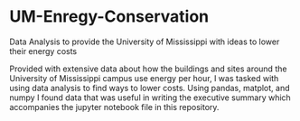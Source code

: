 # UM-Enregy-Conservation
Data Analysis to provide the University of Mississippi with ideas to lower their energy costs

Provided with extensive data about how the buildings and sites around the University of Mississippi campus use energy per hour, 
I was tasked with using data analysis to find ways to lower costs. Using pandas, matplot, and numpy I found data that was useful in
writing the executive summary which accompanies the jupyter notebook file in this repository. 
